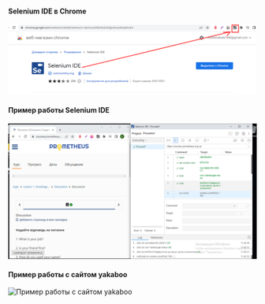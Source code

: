 #### Selenium IDE в Chrome
![Selenium IDE в Chrome](ikon_Selenium.png "Selenium IDE в Chrome")

#### Пример работы Selenium IDE
![Пример работы Selenium IDE](work_Selenium.png "Пример работы Selenium IDE")

#### Пример работы с сайтом yakaboo
![Пример работы с сайтом yakaboo](www.yakaboo.ua.side "Пример работы с сайтом yakaboo")